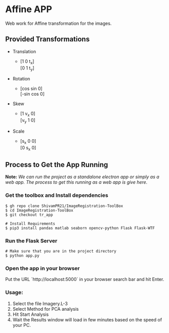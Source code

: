 # Affine APP
Web work for Affine transformation for the images.

## Provided Transformations
- Translation
    - [1 0 t<sub>x</sub>]<br>
      [0 1 t<sub>y</sub>]
      
    
- Rotation
    - [cos sin 0]<br>
      [-sin cos 0]
      
- Skew
    - [1 v<sub>x</sub> 0]<br>
      [v<sub>y</sub> 1 0]
      
- Scale
    - [s<sub>x</sub> 0 0]<br>
      [0 s<sub>x</sub> 0]

## Process to Get the App Running

**Note:** *We can run the project as a standalone electron app or simply as a web app. The process to get this running 
as a web app is give here.*

### Get the toolbox and Install dependencies
```shell
$ gh repo clone ShivamPR21/ImageRegistration-ToolBox
$ cd ImageRegistration-ToolBox
$ git checkout tr_app

# Install Requirements
$ pip3 install pandas matlab seaborn opencv-python Flask Flask-WTF
```

### Run the Flask Server
```shell
# Make sure that you are in the project directory
$ python app.py
```

### Open the app in your browser
<p>Put the URL `http://localhost:5000` in your browser search bar and hit Enter.</p>

### Usage:
1. Select the file Imagery.L-3
2. Select Method for PCA analysis
3. Hit Start Analysis
4. Wait the Results window will load in few minutes based on the speed of your PC.

